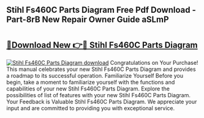 ## Stihl Fs460C Parts Diagram Free Pdf Download - Part-8rB New Repair Owner Guide aSLmP

# <h2><a href="http://dfpnso.blite.top/?on=Stihl+Fs460C+Parts+Diagram">🔗Download New 👉🔴 Stihl Fs460C Parts Diagram</a></h2>

[![Stihl Fs460C Parts Diagram download](https://i.imgur.com/lujVjoI.png)](http://dfpnso.blite.top/?on=Stihl+Fs460C+Parts+Diagram)
Congratulations on Your Purchase! This manual celebrates your new Stihl Fs460C Parts Diagram and provides a roadmap to its successful operation. Familiarize Yourself Before you begin, take a moment to familiarize yourself with the functions and capabilities of your new Stihl Fs460C Parts Diagram. Explore the possibilities of list of features with your new Stihl Fs460C Parts Diagram. Your Feedback is Valuable Stihl Fs460C Parts Diagram. We appreciate your input and are committed to providing you with exceptional service.
